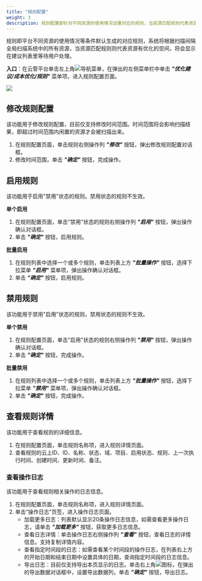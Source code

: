 ```yaml
---
title: "规则配置"
weight: 3
description: 规则配置即针对不同资源的使用情况设置对应的规则，当资源匹配规则代表资源需要按照费用优化进行优化。
---
```


规则即平台不同资源的使用情况等条件默认生成的对应规则，系统将根据扫描间隔全局扫描系统中的所有资源，当资源匹配规则则代表资源有优化的空间，将会显示在建议列表里等待用户处理。

**入口**：在云管平台单击左上角![](../../../images/intro/nav.png)导航菜单，在弹出的左侧菜单栏中单击 **_"优化建议/成本优化/规则"_** 菜单项，进入规则配置页面。

![](../../../images/suggest/suggestsyrule.png)

## 修改规则配置

该功能用于修改规则配置，目前仅支持修改时间范围。时间范围将会影响扫描结果，即超过时间范围内闲置的资源才会被扫描出来。

1. 在规则配置页面，单击规则右侧操作列 **_"修改"_** 按钮，弹出修改规则配置对话框。
2. 修改时间范围，单击 **_"确定"_** 按钮，完成操作。

## 启用规则

该功能用于启用"禁用"状态的规则。禁用状态的规则不生效。

**单个启用**

1. 在规则配置页面，单击"禁用"状态的规则右侧操作列 **_"启用"_** 按钮，弹出操作确认对话框。
2. 单击 **_"确定"_** 按钮，启用规则。

**批量启用**

1. 在规则列表中选择一个或多个规则，单击列表上方 **_"批量操作"_** 按钮，选择下拉菜单 **_"启用"_** 菜单项，弹出操作确认对话框。
2. 单击 **_"确定"_** 按钮，启用规则。

## 禁用规则

该功能用于禁用"启用"状态的规则，禁用状态的规则不生效。

**单个禁用**

1. 在规则配置页面，单击"启用"状态的规则右侧操作列 **_"禁用"_** 按钮，弹出操作确认对话框。
2. 单击 **_"确定"_** 按钮，完成操作。

**批量禁用**

1. 在规则列表中选择一个或多个规则，单击列表上方 **_"批量操作"_** 按钮，选择下拉菜单 **_"禁用"_** 菜单项，弹出操作确认对话框。
2. 单击 **_"确定"_** 按钮，完成操作。

## 查看规则详情

该功能用于查看规则的详细信息。

1. 在规则配置页面，单击规则名称项，进入规则详情页面。
2. 查看规则的云上ID、ID、名称、状态、域、项目、启用状态、规则、上一次执行时间、创建时间、更新时间、备注。

### 查看操作日志

该功能用于查看规则相关操作的日志信息。

1. 在规则配置页面，单击规则名称项，进入规则详情页面。
2. 单击“操作日志”页签，进入操作日志页面。
    - 加载更多日志：列表默认显示20条操作日志信息，如需查看更多操作日志，请单击 **_"加载更多"_** 按钮，获取更多日志信息。
    - 查看日志详情：单击操作日志右侧操作列 **_"查看"_** 按钮，查看日志的详情信息。支持复制详情内容。
    - 查看指定时间段的日志：如需查看某个时间段的操作日志，在列表右上方的开始日期和结束日期中设置具体的日期，查询指定时间段的日志信息。
    - 导出日志：目前仅支持导出本页显示的日志。单击右上角![](../../../images/system/download.png)图标，在弹出的导出数据对话框中，设置导出数据列，单击 **_"确定"_** 按钮，导出日志。
